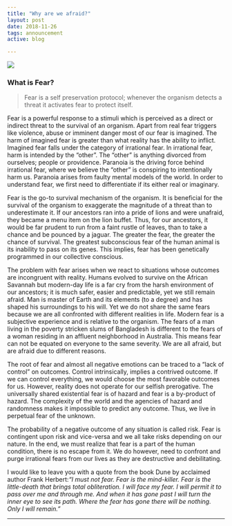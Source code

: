 ```yaml
---
title: "Why are we afraid?"
layout: post
date: 2018-11-26
tags: announcement
active: blog

---
```


![](https://cdn-images-1.medium.com/max/800/1*DTzAUvT1KpH45-UNyghegw.jpeg)
<span class="figcaption_hack"></span>

### What is Fear?

> Fear is a self preservation protocol; whenever the organism detects a threat it
> activates fear to protect itself.

Fear is a powerful response to a stimuli which is perceived as a direct or
indirect threat to the survival of an organism. Apart from real fear triggers
like violence, abuse or imminent danger most of our fear is imagined. The harm
of imagined fear is greater than what reality has the ability to inflict.
Imagined fear falls under the category of irrational fear. In irrational fear,
harm is intended by the “other”. The “other” is anything divorced from
ourselves; people or providence. Paranoia is the driving force behind irrational
fear, where we believe the “other” is conspiring to intentionally harm us.
Paranoia arises from faulty mental models of the world. In order to understand
fear, we first need to differentiate if its either real or imaginary.

Fear is the go-to survival mechanism of the organism. It is beneficial for the
survival of the organism to exaggerate the magnitude of a threat than to
underestimate it. If our ancestors ran into a pride of lions and were unafraid,
they became a menu item on the lion buffet. Thus, for our ancestors, it would be
far prudent to run from a faint rustle of leaves, than to take a chance and be
pounced by a jaguar. The greater the fear, the greater the chance of survival.
The greatest subconscious fear of the human animal is its inability to pass on
its genes. This implies, fear has been genetically programmed in our collective
conscious.

The problem with fear arises when we react to situations whose outcomes are
incongruent with reality. Humans evolved to survive on the African Savannah but
modern-day life is a far cry from the harsh environment of our ancestors; it is
much safer, easier and predictable, yet we still remain afraid. Man is master of
Earth and its elements (to a degree) and has shaped his surroundings to his
will. Yet we do not share the same fears because we are all confronted with
different realities in life. Modern fear is a subjective experience and is
relative to the organism. The fears of a man living in the poverty stricken
slums of Bangladesh is different to the fears of a woman residing in an affluent
neighborhood in Australia. This means fear can not be equated on everyone to the
same severity. We are all afraid, but are afraid due to different reasons.

The root of fear and almost all negative emotions can be traced to a “lack of
control” on outcomes. Control intrinsically, implies a contrived outcome. If we
can control everything, we would choose the most favorable outcomes for us.
However, reality does not operate for our selfish prerogative. The universally
shared existential fear is of hazard and fear is a by-product of hazard. The
complexity of the world and the agencies of hazard and randomness makes it
impossible to predict any outcome. Thus, we live in perpetual fear of the
unknown.

The probability of a negative outcome of any situation is called risk. Fear is
contingent upon risk and vice-versa and we all take risks depending on our
nature. In the end, we must realize that fear is a part of the human condition,
there is no escape from it. We do however, need to confront and purge irrational
fears from our lives as they are destructive and debilitating.

I would like to leave you with a quote from the book Dune by acclaimed author
Frank Herbert:*“I must not fear. Fear is the mind-killer. Fear is the
little-death that brings total obliteration. I will face my fear. I will permit
it to pass over me and through me. And when it has gone past I will turn the
inner eye to see its path. Where the fear has gone there will be nothing. Only I
will remain.”*

*****
